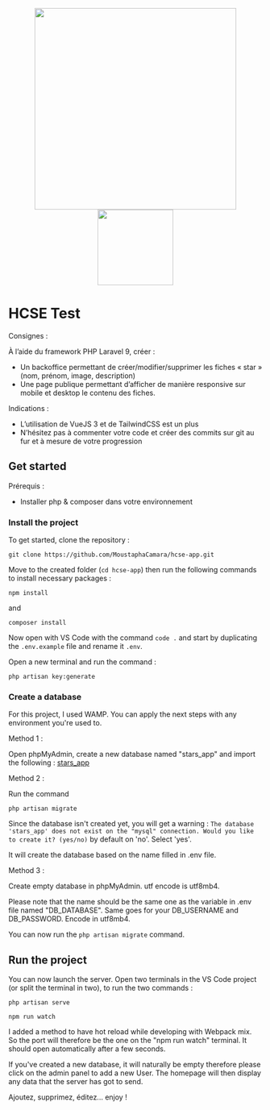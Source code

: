 <p align="center"><a href="https://laravel.com" target="_blank"><img src="https://raw.githubusercontent.com/laravel/art/master/logo-lockup/5%20SVG/2%20CMYK/1%20Full%20Color/laravel-logolockup-cmyk-red.svg" width="400"></a><a href="https://vuejs.org/" target="_blank"><img src="https://upload.wikimedia.org/wikipedia/commons/9/95/Vue.js_Logo_2.svg" width="150"></a></p>


# HCSE Test

Consignes : 

À l’aide du framework PHP Laravel 9, créer :
- Un backoffice permettant de créer/modifier/supprimer les fiches « star » (nom, prénom, image, description)
- Une page publique permettant d’afficher de manière responsive sur mobile et desktop le contenu des fiches.

Indications :
- L’utilisation de VueJS 3 et de TailwindCSS est un plus
- N’hésitez pas à commenter votre code et créer des commits sur git au fur et à mesure de votre progression

## Get started

Prérequis :

- Installer php & composer dans votre environnement

### Install the project

To get started, clone the repository :

```
git clone https://github.com/MoustaphaCamara/hcse-app.git
```

Move to the created folder (`cd hcse-app`) then run the following commands to install necessary packages :

```
npm install
```
and
```
composer install
```

Now open with VS Code with the command `code .` and start by duplicating  the `.env.example` file and rename it `.env`.

Open a new terminal and run the command :
```
php artisan key:generate
```
### Create a database

For this project, I used WAMP. You can apply the next steps with any environment you're used to.

Method 1 :

Open phpMyAdmin, create a new database named "stars_app" and import the following : [stars_app](https://github.com/MoustaphaCamara/hcse-app/blob/master/stars_app.sql)

Method 2 :

Run the command 
```
php artisan migrate
```

Since the database isn't created yet, you will get a warning : `The database 'stars_app' does not exist on the "mysql" connection. Would you like to create it? (yes/no)` by default on 'no'. Select 'yes'.

It will create the database based on the name filled in .env file.

Method 3 : 

Create empty database in phpMyAdmin. utf encode is utf8mb4.

Please note that the name  should be the same one as the variable in .env file named "DB_DATABASE". Same goes for your DB_USERNAME and DB_PASSWORD. Encode in utf8mb4.

You can now run the `php artisan migrate` command.

## Run the project

You can now launch the server. Open two terminals in the VS Code project (or split the terminal in two), to run the two commands :

```
php artisan serve
```
```
npm run watch
```
I added a method to have hot reload while developing with Webpack mix. So the port will therefore be the one on the "npm run watch" terminal. It should open automatically after a few seconds.

If you've created a new database, it will naturally be empty therefore please click on the admin panel to add a new User.
The homepage will then display any data that the server has got to send.

Ajoutez, supprimez, éditez... enjoy !
